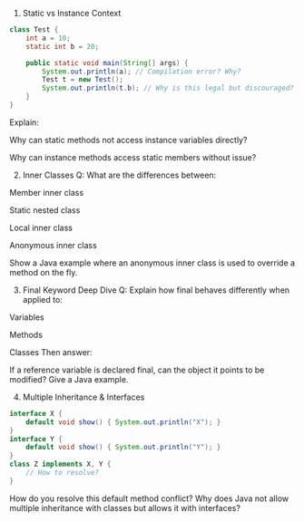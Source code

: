 1. Static vs Instance Context

```java
class Test {
    int a = 10;
    static int b = 20;

    public static void main(String[] args) {
        System.out.println(a); // Compilation error? Why?
        Test t = new Test();
        System.out.println(t.b); // Why is this legal but discouraged?
    }
}

```

Explain:

Why can static methods not access instance variables directly?

Why can instance methods access static members without issue?


2. Inner Classes
Q: What are the differences between:

Member inner class

Static nested class

Local inner class

Anonymous inner class

Show a Java example where an anonymous inner class is used to override a method on the fly.

3. Final Keyword Deep Dive
Q: Explain how final behaves differently when applied to:

Variables

Methods

Classes
Then answer:

If a reference variable is declared final, can the object it points to be modified? Give a Java example.


4. Multiple Inheritance & Interfaces

```java
interface X {
    default void show() { System.out.println("X"); }
}
interface Y {
    default void show() { System.out.println("Y"); }
}
class Z implements X, Y {
    // How to resolve?
}
```
How do you resolve this default method conflict? Why does Java not allow multiple inheritance with classes but allows it with interfaces?